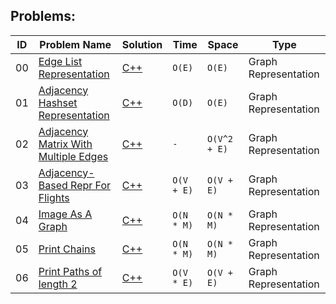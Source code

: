 
## Problems:


|ID| Problem Name |  Solution  |  Time | Space | Type | 
|--|-------- | ---------- | -------| ------ | ---- |
|00|[Edge List Representation]()|[C++](https://github.com/Ali-Elshorpagi/algorithms/blob/main/graph_representation/edge_list.cpp)|`O(E)`|`O(E)`|Graph Representation|
|01|[Adjacency Hashset Representation]()|[C++](https://github.com/Ali-Elshorpagi/algorithms/blob/main/graph_representation/adjacency_hashset.cpp)|`O(D)`|`O(E)`|Graph Representation|
|02|[Adjacency Matrix With Multiple Edges]()|[C++](https://github.com/Ali-Elshorpagi/algorithms/blob/main/graph_representation/adjacency_matrix.cpp)|`-`|`O(V^2 + E)`|Graph Representation|
|03|[Adjacency-Based Repr For Flights]()|[C++](https://github.com/Ali-Elshorpagi/algorithms/blob/main/graph_representation/adjacency_based_repr_for_flights_v2.cpp)|`O(V + E)`|`O(V + E)`|Graph Representation|
|04|[Image As A Graph]()|[C++](https://github.com/Ali-Elshorpagi/algorithms/blob/main/graph_representation/image_as_a_graph_v2.cpp)|`O(N * M)`|`O(N * M)`|Graph Representation|
|05|[Print Chains]()|[C++](https://github.com/Ali-Elshorpagi/algorithms/blob/main/graph_representation/print_chains.cpp)|`O(N * M)`|`O(N * M)`|Graph Representation|
|06|[Print Paths of length 2]()|[C++](https://github.com/Ali-Elshorpagi/algorithms/blob/main/graph_representation/print_paths_of_length_2.cpp)|`O(V * E)`|`O(V + E)`|Graph Representation|